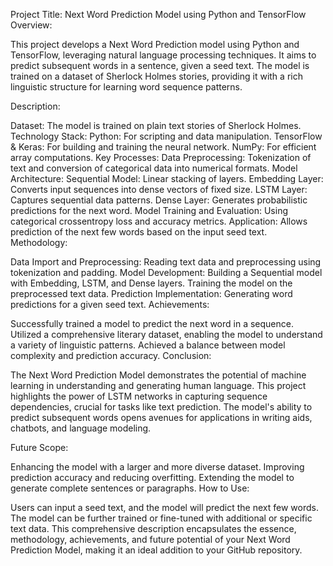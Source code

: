 Project Title: Next Word Prediction Model using Python and TensorFlow
Overview:

This project develops a Next Word Prediction model using Python and TensorFlow, leveraging natural language processing techniques. It aims to predict subsequent words in a sentence, given a seed text. The model is trained on a dataset of Sherlock Holmes stories, providing it with a rich linguistic structure for learning word sequence patterns.

Description:

Dataset: The model is trained on plain text stories of Sherlock Holmes.
Technology Stack:
Python: For scripting and data manipulation.
TensorFlow & Keras: For building and training the neural network.
NumPy: For efficient array computations.
Key Processes:
Data Preprocessing: Tokenization of text and conversion of categorical data into numerical formats.
Model Architecture:
Sequential Model: Linear stacking of layers.
Embedding Layer: Converts input sequences into dense vectors of fixed size.
LSTM Layer: Captures sequential data patterns.
Dense Layer: Generates probabilistic predictions for the next word.
Model Training and Evaluation: Using categorical crossentropy loss and accuracy metrics.
Application: Allows prediction of the next few words based on the input seed text.
Methodology:

Data Import and Preprocessing: Reading text data and preprocessing using tokenization and padding.
Model Development:
Building a Sequential model with Embedding, LSTM, and Dense layers.
Training the model on the preprocessed text data.
Prediction Implementation: Generating word predictions for a given seed text.
Achievements:

Successfully trained a model to predict the next word in a sequence.
Utilized a comprehensive literary dataset, enabling the model to understand a variety of linguistic patterns.
Achieved a balance between model complexity and prediction accuracy.
Conclusion:

The Next Word Prediction Model demonstrates the potential of machine learning in understanding and generating human language. This project highlights the power of LSTM networks in capturing sequence dependencies, crucial for tasks like text prediction. The model's ability to predict subsequent words opens avenues for applications in writing aids, chatbots, and language modeling.

Future Scope:

Enhancing the model with a larger and more diverse dataset.
Improving prediction accuracy and reducing overfitting.
Extending the model to generate complete sentences or paragraphs.
How to Use:

Users can input a seed text, and the model will predict the next few words.
The model can be further trained or fine-tuned with additional or specific text data.
This comprehensive description encapsulates the essence, methodology, achievements, and future potential of your Next Word Prediction Model, making it an ideal addition to your GitHub repository.
